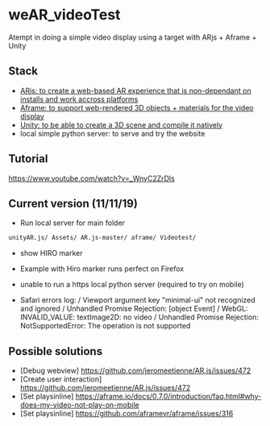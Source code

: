 # weAR_videoTest
Atempt in doing a simple video display using a target with ARjs + Aframe + Unity

## Stack
- [ARjs: to create a web-based AR experience that is non-dependant on installs and work accross platforms](https://github.com/jeromeetienne/AR.js)
- [Aframe: to support web-rendered 3D objects + materials for the video display](https://aframe.io/)
- [Unity: to be able to create a 3D scene and compile it natively](https://github.com/taylordigital13/ARjs_Unity)
- local simple python server: to serve and try the website

## Tutorial
https://www.youtube.com/watch?v=_WnyC2ZrDls

## Current version (11/11/19)
- Run local server for main folder
```bash 
unityAR.js/ Assets/ AR.js-master/ aframe/ Videotest/ 
```
- show HIRO marker

- Example with Hiro marker runs perfect on Firefox
- unable to run a https local python server (required to try on mobile)
- Safari errors log:
/ Viewport argument key "minimal-ui" not recognized and ignored
/ Unhandled Promise Rejection: [object Event]
/ WebGL: INVALID_VALUE: textImage2D: no video
/ Unhandled Promise Rejection: NotSupportedError: The operation is not supported

## Possible solutions
- [Debug webview] https://github.com/jeromeetienne/AR.js/issues/472
- [Create user interaction] https://github.com/jeromeetienne/AR.js/issues/472
- [Set playsinline] https://aframe.io/docs/0.7.0/introduction/faq.html#why-does-my-video-not-play-on-mobile
- [Set playsinline] https://github.com/aframevr/aframe/issues/316
